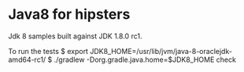 Java8 for hipsters
==================

Jdk 8 samples built against JDK 1.8.0 rc1.

To run the tests
    $ export JDK8_HOME=/usr/lib/jvm/java-8-oraclejdk-amd64-rc1/
    $ ./gradlew -Dorg.gradle.java.home=$JDK8_HOME check

